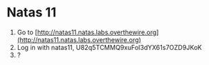 # Natas 11

1. Go to [http://natas11.natas.labs.overthewire.org](http://natas11.natas.labs.overthewire.org)
2. Log in with natas11, U82q5TCMMQ9xuFoI3dYX61s7OZD9JKoK
3. ?